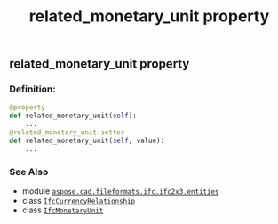 ﻿---
title: related_monetary_unit property
second_title: Aspose.CAD for Python via .NET API References
description: 
type: docs
weight: 90
url: /python-net/aspose.cad.fileformats.ifc.ifc2x3.entities/ifccurrencyrelationship/related_monetary_unit/
is_root: false
---

## related_monetary_unit property

### Definition:
```python
@property
def related_monetary_unit(self):
    ...
@related_monetary_unit.setter
def related_monetary_unit(self, value):
    ...
```

### See Also
* module [`aspose.cad.fileformats.ifc.ifc2x3.entities`](../../)
* class [`IfcCurrencyRelationship`](/cad/python-net/aspose.cad.fileformats.ifc.ifc2x3.entities/ifccurrencyrelationship)
* class [`IfcMonetaryUnit`](/cad/python-net/aspose.cad.fileformats.ifc.ifc2x3.entities/ifcmonetaryunit)
